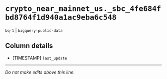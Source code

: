 # `crypto_near_mainnet_us._sbc_4fe684fbd8764f1d940a1ac9eba6c548`
`bq-1` | `bigquery-public-data`

## Column details
* [TIMESTAMP] `last_update`

-------------------------------------------------------------------------------
*Do not make edits above this line.*

